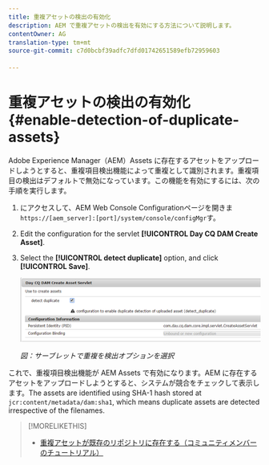 ```yaml
---
title: 重複アセットの検出の有効化
description: AEM で重複アセットの検出を有効にする方法について説明します。
contentOwner: AG
translation-type: tm+mt
source-git-commit: c7d0bcbf39adfc7dfd01742651589efb72959603

---
```



# 重複アセットの検出の有効化 {#enable-detection-of-duplicate-assets}

Adobe Experience Manager（AEM）Assets に存在するアセットをアップロードしようとすると、重複項目検出機能によって重複として識別されます。重複項目の検出はデフォルトで無効になっています。この機能を有効にするには、次の手順を実行します。

1. にアクセスして、AEM Web Console Configurationページを開きま `https://[aem_server]:[port]/system/console/configMgr`す。
1. Edit the configuration for the servlet **[!UICONTROL Day CQ DAM Create Asset]**.
1. Select the **[!UICONTROL detect duplicate]** option, and click **[!UICONTROL Save]**.

   ![サーブレットで「重複項目の検出」オプションを選択](assets/chlimage_1-377.png)

   *図：サーブレットで重複を検出オプションを選択*

これで、重複項目検出機能が AEM Assets で有効になります。AEM に存在するアセットをアップロードしようとすると、システムが競合をチェックして表示します。The assets are identified using SHA-1 hash stored at `jcr:content/metadata/dam:sha1`, which means duplicate assets are detected irrespective of the filenames.

>[!MORELIKETHIS]
>
>* [重複アセットが既存のリポジトリに存在する（コミュニティメンバーのチュートリアル）](https://experience-aem.blogspot.com/2019/06/aem-65-find-duplicate-assets-binaries-in-existing-repository.html)

